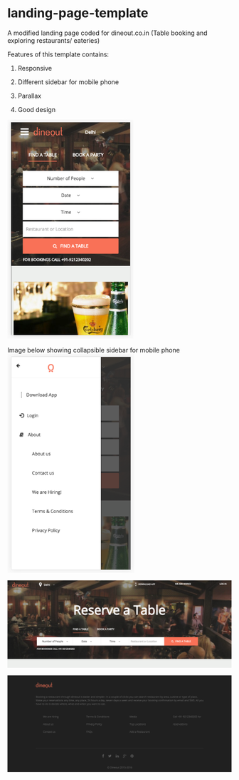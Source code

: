 # landing-page-template
A modified landing page coded for dineout.co.in (Table booking and exploring restaurants/ eateries)

Features of this template contains:

1) Responsive

2) Different sidebar for mobile phone

3) Parallax

4) Good design


![Screenshot](screenshot1.png)

Image below showing collapsible sidebar for mobile phone
![Screenshot](screenshot2.png)


![Screenshot](screenshot3.png)

![Screenshot](screenshot4.png)
